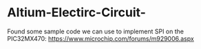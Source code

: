 # Altium-Electirc-Circuit-

Found some sample code we can use to implement SPI on the PIC32MX470: https://www.microchip.com/forums/m929006.aspx
